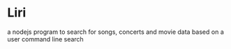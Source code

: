 # Liri
a nodejs program to search for songs, concerts and movie data based on a user command line search
